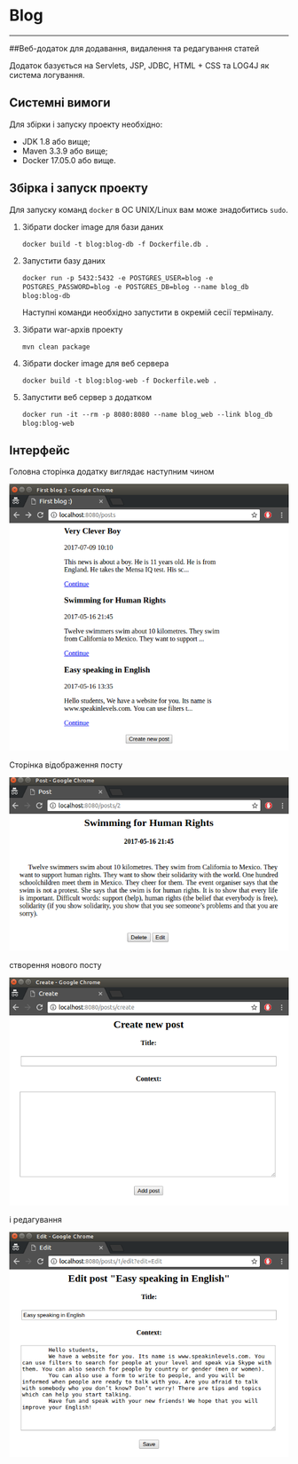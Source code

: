 # Blog 
***

##Веб-додаток для додавання, видалення та редагування статей

Додаток базується на Servlets, JSP, JDBC, HTML + CSS та LOG4J як система логування.

## Cистемні вимоги

Для збірки і запуску проекту необхідно:

- JDK 1.8 або вище;
- Maven 3.3.9 або вище;
- Docker 17.05.0 або вище.

## Збірка і запуск проекту

Для запуску команд ``docker`` в ОС UNIX/Linux вам може знадобитись ``sudo``.

1. Зібрати docker image для бази даних 
    
    ```
    docker build -t blog:blog-db -f Dockerfile.db .
    ```

2. Запустити базу даних 

    ```
    docker run -p 5432:5432 -e POSTGRES_USER=blog -e POSTGRES_PASSWORD=blog -e POSTGRES_DB=blog --name blog_db blog:blog-db
    ```
    
    Наступні команди необхідно запустити в окремій сесії терміналу.

3. Зібрати war-архів проекту 

    ```
    mvn clean package
    ```

4. Зібрати docker image для веб сервера 

    ```
    docker build -t blog:blog-web -f Dockerfile.web .
    ```

5. Запустити веб сервер з додатком 

    ```
    docker run -it --rm -p 8080:8080 --name blog_web --link blog_db  blog:blog-web
    ```

## Інтерфейс

Головна сторінка додатку виглядає наступним чином

![main-window](./samples/main-page.png)

Сторінка відображення посту

![post-page](./samples/post-page.png)

створення нового посту

![create-post-page](./samples/create-post-page.png)

і редагування

![edit-post-page](./samples/edit-post-page.png)